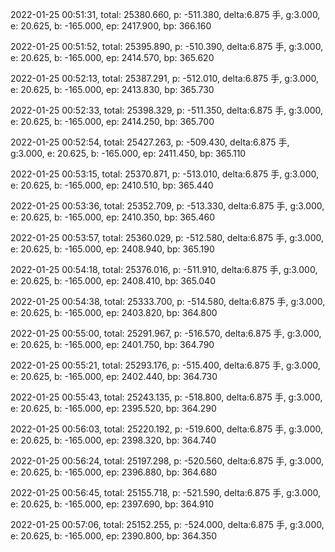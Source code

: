 2022-01-25 00:51:31, total: 25380.660, p: -511.380, delta:6.875 手, g:3.000, e: 20.625, b: -165.000, ep: 2417.900, bp: 366.160

2022-01-25 00:51:52, total: 25395.890, p: -510.390, delta:6.875 手, g:3.000, e: 20.625, b: -165.000, ep: 2414.570, bp: 365.620

2022-01-25 00:52:13, total: 25387.291, p: -512.010, delta:6.875 手, g:3.000, e: 20.625, b: -165.000, ep: 2413.830, bp: 365.730

2022-01-25 00:52:33, total: 25398.329, p: -511.350, delta:6.875 手, g:3.000, e: 20.625, b: -165.000, ep: 2414.250, bp: 365.700

2022-01-25 00:52:54, total: 25427.263, p: -509.430, delta:6.875 手, g:3.000, e: 20.625, b: -165.000, ep: 2411.450, bp: 365.110

2022-01-25 00:53:15, total: 25370.871, p: -513.010, delta:6.875 手, g:3.000, e: 20.625, b: -165.000, ep: 2410.510, bp: 365.440

2022-01-25 00:53:36, total: 25352.709, p: -513.330, delta:6.875 手, g:3.000, e: 20.625, b: -165.000, ep: 2410.350, bp: 365.460

2022-01-25 00:53:57, total: 25360.029, p: -512.580, delta:6.875 手, g:3.000, e: 20.625, b: -165.000, ep: 2408.940, bp: 365.190

2022-01-25 00:54:18, total: 25376.016, p: -511.910, delta:6.875 手, g:3.000, e: 20.625, b: -165.000, ep: 2408.410, bp: 365.040

2022-01-25 00:54:38, total: 25333.700, p: -514.580, delta:6.875 手, g:3.000, e: 20.625, b: -165.000, ep: 2403.820, bp: 364.800

2022-01-25 00:55:00, total: 25291.967, p: -516.570, delta:6.875 手, g:3.000, e: 20.625, b: -165.000, ep: 2401.750, bp: 364.790

2022-01-25 00:55:21, total: 25293.176, p: -515.400, delta:6.875 手, g:3.000, e: 20.625, b: -165.000, ep: 2402.440, bp: 364.730

2022-01-25 00:55:43, total: 25243.135, p: -518.800, delta:6.875 手, g:3.000, e: 20.625, b: -165.000, ep: 2395.520, bp: 364.290

2022-01-25 00:56:03, total: 25220.192, p: -519.600, delta:6.875 手, g:3.000, e: 20.625, b: -165.000, ep: 2398.320, bp: 364.740

2022-01-25 00:56:24, total: 25197.298, p: -520.560, delta:6.875 手, g:3.000, e: 20.625, b: -165.000, ep: 2396.880, bp: 364.680

2022-01-25 00:56:45, total: 25155.718, p: -521.590, delta:6.875 手, g:3.000, e: 20.625, b: -165.000, ep: 2397.690, bp: 364.910

2022-01-25 00:57:06, total: 25152.255, p: -524.000, delta:6.875 手, g:3.000, e: 20.625, b: -165.000, ep: 2390.800, bp: 364.350